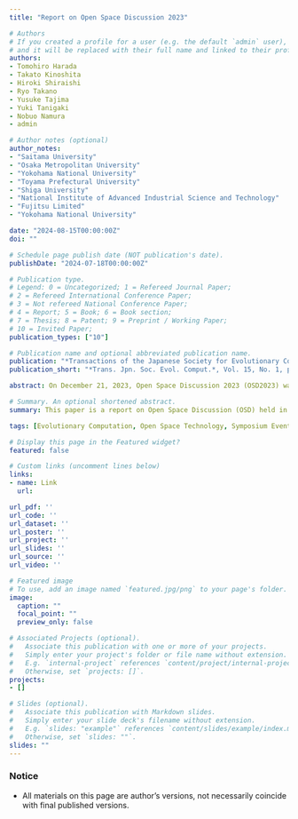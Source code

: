 ```yaml
---
title: "Report on Open Space Discussion 2023"

# Authors
# If you created a profile for a user (e.g. the default `admin` user), write the username (folder name) here 
# and it will be replaced with their full name and linked to their profile.
authors:
- Tomohiro Harada
- Takato Kinoshita
- Hiroki Shiraishi
- Ryo Takano
- Yusuke Tajima
- Yuki Tanigaki
- Nobuo Namura
- admin

# Author notes (optional)
author_notes:
- "Saitama University"
- "Osaka Metropolitan University"
- "Yokohama National University"
- "Toyama Prefectural University"
- "Shiga University"
- "National Institute of Advanced Industrial Science and Technology"
- "Fujitsu Limited"
- "Yokohama National University"

date: "2024-08-15T00:00:00Z"
doi: ""

# Schedule page publish date (NOT publication's date).
publishDate: "2024-07-18T00:00:00Z"

# Publication type.
# Legend: 0 = Uncategorized; 1 = Refereed Journal Paper;
# 2 = Refereed International Conference Paper;
# 3 = Not refereed National Conference Paper;
# 4 = Report; 5 = Book; 6 = Book section;
# 7 = Thesis; 8 = Patent; 9 = Preprint / Working Paper;
# 10 = Invited Paper;
publication_types: ["10"]

# Publication name and optional abbreviated publication name.
publication: "*Transactions of the Japanese Society for Evolutionary Computation*, Vol. 15, No. 1, pp. 11--19 (in Japanese)"
publication_short: "*Trans. Jpn. Soc. Evol. Comput.*, Vol. 15, No. 1, pp. 11--19 (in Japanese)"

abstract: On December 21, 2023, Open Space Discussion 2023 (OSD2023) was held as a 1st-day event of the 2023 Symposium on Evolutionary Computation. This event was motivated to provide an opportunity to share, discuss, and create future directions in evolutionary computation. This paper offers an event report for OSD2023, including a summary of the discussions and participant feedback.

# Summary. An optional shortened abstract.
summary: This paper is a report on Open Space Discussion (OSD) held in Evolutionary Computation Symposium 2023.

tags: [Evolutionary Computation, Open Space Technology, Symposium Event]

# Display this page in the Featured widget?
featured: false

# Custom links (uncomment lines below)
links:
- name: Link
  url: 

url_pdf: ''
url_code: ''
url_dataset: ''
url_poster: ''
url_project: ''
url_slides: ''
url_source: ''
url_video: ''

# Featured image
# To use, add an image named `featured.jpg/png` to your page's folder. 
image:
  caption: ""
  focal_point: ""
  preview_only: false

# Associated Projects (optional).
#   Associate this publication with one or more of your projects.
#   Simply enter your project's folder or file name without extension.
#   E.g. `internal-project` references `content/project/internal-project/index.md`.
#   Otherwise, set `projects: []`.
projects:
- []

# Slides (optional).
#   Associate this publication with Markdown slides.
#   Simply enter your slide deck's filename without extension.
#   E.g. `slides: "example"` references `content/slides/example/index.md`.
#   Otherwise, set `slides: ""`.
slides: ""
---
```


### Notice

- All materials on this page are author’s versions, not necessarily coincide with final published versions.
